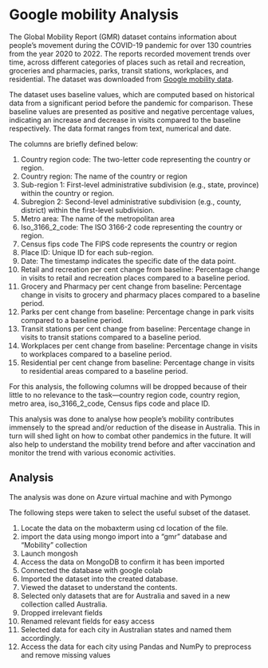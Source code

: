 # Google mobility Analysis

The Global Mobility Report (GMR) dataset contains information about people’s movement during the COVID-19 pandemic for over 130 countries from the year 2020 to 2022. The reports recorded movement trends over time, across different categories of places such as retail and recreation, groceries and pharmacies, parks, transit stations, workplaces, and residential. The dataset was downloaded from [Google mobility data](https://www.google.com/covid19/mobility/).

The dataset uses baseline values, which are computed based on historical data from a significant period before the pandemic for comparison. These baseline values are presented as positive and negative percentage  values, indicating an increase and decrease in visits compared to the baseline respectively. The data format ranges from text, numerical and date.

The columns are briefly defined below:
1. Country region code: The two-letter code representing the country or region.
2. Country region: The name of the country or region
3. Sub-region 1: First-level administrative subdivision (e.g., state, province) within the country or region.
4. Subregion 2: Second-level administrative subdivision (e.g., county, district) within the first-level subdivision.
5. Metro area: The name of the metropolitan area
6. Iso_3166_2_code: The ISO 3166-2 code representing the country or region.
7. Census fips code The FIPS code represents the country or region
8. Place ID: Unique ID for each sub-region.
9. Date: The timestamp indicates the specific date of the data point.
10. Retail and recreation per cent change from baseline: Percentage change in visits to retail and recreation places compared to a baseline period.
11. Grocery and Pharmacy per cent change from baseline: Percentage change in visits to grocery and pharmacy places compared to a baseline period.
12. Parks per cent change from baseline: Percentage change in park visits compared to a baseline period.
13. Transit stations per cent change from baseline: Percentage change in visits to transit stations compared to a baseline period.
14. Workplaces per cent change from baseline: Percentage change in visits to workplaces compared to a baseline period.
15. Residential per cent change from baseline: Percentage change in visits to residential areas compared to a baseline period.
    
For this analysis, the following columns will be dropped because of their little to no relevance 
to the task—country region code, country region, metro area, iso_3166_2_code, Census fips
code and place ID.

This analysis was done to analyse  how people’s mobility contributes immensely to the spread and/or reduction of the disease in Australia. This in turn will shed light on how to combat other pandemics in the future. It will also help to understand the mobility trend before and after vaccination and monitor the trend with various economic activities.

## Analysis

The analysis was done on Azure virtual machine and with Pymongo

The following steps were taken to select the useful subset of the dataset.
1. Locate the data on the mobaxterm using cd location of the file.
2. import the data using mongo import into a “gmr” database and “Mobility” collection
3. Launch mongosh
4. Access the data on MongoDB to confirm it has been imported
5. Connected the database with google colab
6. Imported the dataset into the created database.
7. Viewed the dataset to understand the contents.
8. Selected only datasets that are for Australia and saved in a new collection called Australia.
9. Dropped irrelevant fields
10. Renamed relevant fields for easy access
11. Selected data for each city in Australian states and named them accordingly.
12. Access the data for each city using Pandas and NumPy to preprocess and remove missing values

